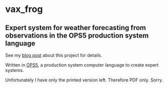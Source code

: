 # vax_frog

## Expert system for weather forecasting from observations in the OPS5 production system language

See my [blog post](https://lardel.li/2024/03/first-encounter-with-ai.html) about this project for details.

Written in [OPS5](https://en.wikipedia.org/wiki/OPS5), a production system computer language to create expert systems.

Unfortunately I have only the printed version left. Therefore PDF only. Sorry.
